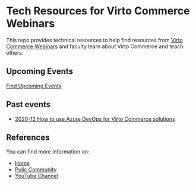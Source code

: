 # Tech Resources for Virto Commerce Webinars

This repo provides technical resources to help find resources from [Virto Commerce Webinars](https://app.livestorm.co/virto/) and faculty learn about Virto Commerce and teach others.

## Upcoming Events
[Find Upcoming Events](https://app.livestorm.co/virto/)

## Past events
- [2020-12 How to use Azure DevOps for Virto Commerce solutions](2020-12-AzureDevOps/README.md)

## References
You can find more information on:
- [Home](https://virtocommerce.com/)
- [Pulic Community](https://www.virtocommerce.org/)
- [YouTube Channel](https://www.youtube.com/c/Virtocommerce/videos)
